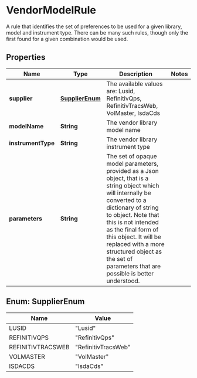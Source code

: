 

# VendorModelRule

A rule that identifies the set of preferences to be used for a given library, model and instrument type.  There can be many such rules, though only the first found for a given combination would be used.

## Properties

Name | Type | Description | Notes
------------ | ------------- | ------------- | -------------
**supplier** | [**SupplierEnum**](#SupplierEnum) | The available values are: Lusid, RefinitivQps, RefinitivTracsWeb, VolMaster, IsdaCds | 
**modelName** | **String** | The vendor library model name | 
**instrumentType** | **String** | The vendor library instrument type | 
**parameters** | **String** | The set of opaque model parameters, provided as a Json object, that is a string object which will internally be converted to a dictionary of string to object.  Note that this is not intended as the final form of this object. It will be replaced with a more structured object as the set of parameters that are possible is  better understood. | 



## Enum: SupplierEnum

Name | Value
---- | -----
LUSID | &quot;Lusid&quot;
REFINITIVQPS | &quot;RefinitivQps&quot;
REFINITIVTRACSWEB | &quot;RefinitivTracsWeb&quot;
VOLMASTER | &quot;VolMaster&quot;
ISDACDS | &quot;IsdaCds&quot;



